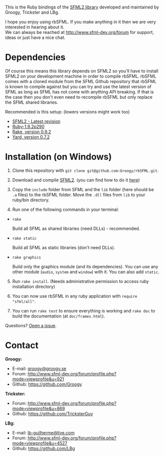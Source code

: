 This is the Ruby bindings of the [SFML2 library](https://github.com/LaurentGomila/SFML) developed and maintained by Groogy, Trickster and LBg. 

I hope you enjoy using rbSFML. If you make anything in it then we are very interested in hearing about it.  
We can always be reached at http://www.sfml-dev.org/forum for support, ideas or just have a nice chat.

Dependencies
============

Of course this means this library depends on SFML2 so you'll have to install SFML2 on your development machine in order to compile rbSFML. rbSFML comes with a cloned module from the SFML Github repository that rbSFML is known to compile against but you can try and use the latest version of SFML as long as SFML has not come with anything API breaking. If that is the case then you don't even need to recompile rbSFML but only replace the SFML shared libraries.

Recommended is this setup: (lowers versions might work too)

- [SFML2 - Latest revision](https://github.com/LaurentGomila/SFML)
- [Ruby-1.9.2p290](http://www.ruby-lang.org/en/downloads/)
- [Rake, version 0.9.2](https://rubygems.org/gems/rake)
- [Yard, version 0.7.2](https://rubygems.org/gems/yard)

Installation (on Windows)
=========================

1. Clone this repository with `git clone git@github.com:Groogy/rbSFML.git`.

2. Download and compile [SFML2](https://github.com/LaurentGomila/SFML). (you can find how to do it [here](http://sfml-dev.org/tutorials/2.0/compile-with-cmake.php))

3. Copy the `include` folder from SFML and the `lib` folder (here should be `.a` files) to the rbSFML folder. Move the `.dll` files from `lib` to your ruby/bin directory.

4. Run one of the following commands in your terminal:

  - `rake`
  
    Build all SFML as shared libraries (need DLLs) - recommended.
  
  - `rake static`
  
    Build all SFML as static libraries (don't need DLLs).
    
  - `rake graphics`
  
    Build only the graphics module (and its dependencies). You can use any other module (`audio`, `system` and `window`) with it. You can also add `static`.

5. Run `rake install`. (Needs administrative permission to access ruby installation directory)

6. You can now use rbSFML in any ruby application with `require "sfml/all"`. 

7. You can run `rake test` to ensure everything is working and `rake doc` to build the documentation (at `doc/frames.html`).

Questions? [Open a issue](https://github.com/Groogy/rbSFML/issues/new).

Contact
=======

**Groogy:**

- E-mail: groogy@groogy.se
- Forum:  http://www.sfml-dev.org/forum/profile.php?mode=viewprofile&u=921
- Github: https://github.com/Groogy

**Trickster:**

- Forum:  http://www.sfml-dev.org/forum/profile.php?mode=viewprofile&u=869
- Github: https://github.com/TricksterGuy

**LBg:**

- E-mail: lb-guilherme@live.com
- Forum:  http://www.sfml-dev.org/forum/profile.php?mode=viewprofile&u=4527
- Github: https://github.com/LBg
